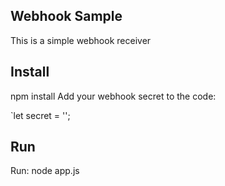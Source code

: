 ## Webhook Sample

This is a simple webhook receiver 

## Install
npm install
Add your webhook secret to the code:

`let secret = '<YOUR WEBHOOK SECRET KEY>';


## Run
Run: node app.js
